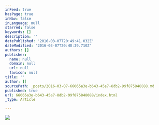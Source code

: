 ```yaml
---
inFeed: true
hasPage: true
inNav: false
inLanguage: null
starred: false
keywords: []
description: ''
datePublished: '2016-03-07T20:49:41.032Z'
dateModified: '2016-03-07T20:48:39.710Z'
authors: []
publisher:
  name: null
  domain: null
  url: null
  favicon: null
title: ''
author: []
sourcePath: _posts/2016-03-07-66065a3e-b643-45e7-8db2-99f875848088.md
published: true
url: 66065a3e-b643-45e7-8db2-99f875848088/index.html
_type: Article

---
```

![](https://the-grid-user-content.s3-us-west-2.amazonaws.com/48d2173c-469a-4442-896d-a20e6e3e124a.jpg)